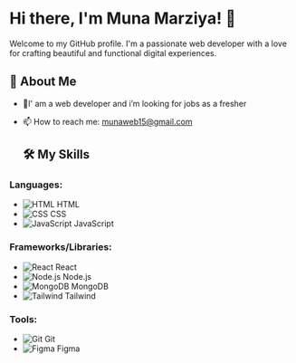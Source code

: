 # Hi there, I'm Muna Marziya! 👋

Welcome to my GitHub profile. I'm a passionate web developer with a love for crafting beautiful and functional digital experiences.

## 🚀 About Me
- 🤔I' am a web developer and i’m looking for jobs as a fresher
- 📫 How to reach me: munaweb15@gmail.com

  ## 🛠️ My Skills
### **Languages:**
- ![HTML](https://img.icons8.com/color/48/000000/html-5.png) HTML
- ![CSS](https://img.icons8.com/color/48/000000/css3.png) CSS
- ![JavaScript](https://img.icons8.com/color/48/000000/javascript.png) JavaScript

### **Frameworks/Libraries:**
- ![React](https://img.icons8.com/color/48/000000/react-native.png) React
- ![Node.js](https://img.icons8.com/color/48/000000/nodejs.png) Node.js
- ![MongoDB](https://img.icons8.com/color/48/000000/mongodb.png) MongoDB
- ![Tailwind](https://i.ibb.co/hZMzRJw/128px-Tailwind-CSS-Logo-svg.png) Tailwind


### **Tools:**
- ![Git](https://img.icons8.com/color/48/000000/git.png) Git
- ![Figma](https://img.icons8.com/color/48/000000/figma.png) Figma
